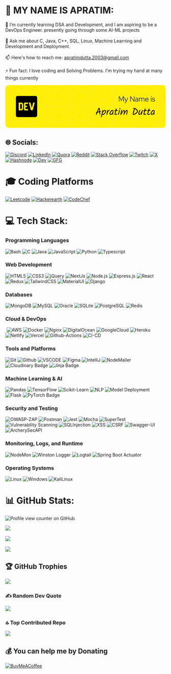 # 💫 MY NAME IS APRATIM:
🌱 I’m currently learning DSA and Development, and I am aspiring to be a DevOps Engineer. presently going through some AI-ML projects<br><br>💬 Ask me about C, Java, C++, SQL, Linux, Machine Learning and Development and Deployment. <br><br>📫 Here's how to reach me: apratimdutta.2003@gmail.com<br><br>⚡ Fun fact: I love coding and Solving Problems. I'm trying my hand at many things currently

<p align="center"><img src="github-header-image.png" alt="Apratim's Profile Banner"/></p>


## 🌐 Socials:
[![Discord](https://img.shields.io/badge/Discord-7289DA?style=for-the-badge&logo=discord&logoColor=white)](https://discord.gg/https://discord.gg/eZpsF6NR) [![LinkedIn](	https://img.shields.io/badge/LinkedIn-0077B5?style=for-the-badge&logo=linkedin&logoColor=white)](https://linkedin.com/in/apratim-dutta-78b5ba216) [![Quora](https://img.shields.io/badge/Quora-%23B92B27.svg?&style=for-the-badge&logo=Quora&logoColor=white)](https://quora.com/profile/Apratim-Dutta-14) [![Reddit](https://img.shields.io/badge/Reddit-FF4500?style=for-the-badge&logo=reddit&logoColor=white)](https://reddit.com/user/National_Initial_885) [![Stack Overflow](https://img.shields.io/badge/Stack_Overflow-FE7A16?style=for-the-badge&logo=stack-overflow&logoColor=white)](https://stackoverflow.com/users/21167618) [![Twitch](https://img.shields.io/badge/Twitch-9146FF?style=for-the-badge&logo=twitch&logoColor=white)](https://twitch.tv/ap_2000s) [![X](https://img.shields.io/badge/Twitter-1DA1F2?style=for-the-badge&logo=twitter&logoColor=white)](https://x.com/ApratimDutta7) [![Hashnode](https://img.shields.io/badge/Hashnode-2962FF?style=for-the-badge&logo=hashnode&logoColor=white)](https://ap80s.hashnode.dev) [![Dev](https://img.shields.io/badge/dev.to-0A0A0A?style=for-the-badge&logo=devdotto&logoColor=white)](https://dev.to/apratim23)
[![GFG](https://img.shields.io/badge/GeeksforGeeks-298D46?style=for-the-badge&logo=geeksforgeeks&logoColor=white)](https://www.geeksforgeeks.org/user/apratimdutta2003/)

# 🎓 Coding Platforms 
[![Leetcode](https://img.shields.io/badge/-LeetCode-FFA116?style=for-the-badge&logo=LeetCode&logoColor=black)](https://leetcode.com/u/ap_90s/)
[![Hackerearth](https://img.shields.io/badge/-Hackerrank-2EC866?style=for-the-badge&logo=HackerRank&logoColor=white)](https://www.hackerrank.com/profile/apratimdutta_20)
[![CodeChef](https://img.shields.io/badge/-CodeChef-5B4638?style=for-the-badge&logo=CodeChef&logoColor=white)](https://www.codechef.com/users/apratimdutta78)

# 💻 Tech Stack:
  <div align="left">
      <img src="https://i.giphy.com/media/v1.Y2lkPTc5MGI3NjExd2Jvb3JoOGtrd283bWgzcWJobmI1NnJqM2gxM3JuYXJocTIxdnY3biZlcD12MV9pbnRlcm5hbF9naWZfYnlfaWQmY3Q9Zw/ySvhFxq6Z4LrbqaikJ/giphy.gif" alt="" width="45%%" height="auto" align="right">
      <h3>Programming Languages</h3>
      <img src="https://img.shields.io/badge/Bash-4EAA25?style=for-the-badge&logo=gnu-bash&logoColor=white" alt="Bash" />
      <img src="https://img.shields.io/badge/C-00599C?style=for-the-badge&logo=c&logoColor=white" alt="C" />
      <img src="https://img.shields.io/badge/Java-007396?style=for-the-badge&logo=java&logoColor=white" alt="Java" />
      <img src="https://img.shields.io/badge/JavaScript-F7DF1E?style=for-the-badge&logo=javascript&logoColor=black" alt="JavaScript" />
      <img src="https://img.shields.io/badge/Python-3776AB?style=for-the-badge&logo=python&logoColor=white" alt="Python" /> 
       <img src="https://img.shields.io/badge/TypeScript-007ACC?style=for-the-badge&logo=typescript&logoColor=white" alt="Typescript" />
      <h3>Web Development</h3>
      <img src="https://img.shields.io/badge/HTML5-E34F26?style=for-the-badge&logo=html5&logoColor=white" alt="HTML5" />
      <img src="https://img.shields.io/badge/CSS3-1572B6?style=for-the-badge&logo=css3&logoColor=white" alt="CSS3" />
      <img src="https://img.shields.io/badge/jQuery-0769AD?style=for-the-badge&logo=jquery&logoColor=white" alt="jQuery" />
       <img src="https://img.shields.io/badge/Next.js-000?logo=nextdotjs&logoColor=fff&style=for-the-badge" alt="NextJs" />
      <img src="https://img.shields.io/badge/Node.js-339933?style=for-the-badge&logo=nodedotjs&logoColor=white" alt="Node.js" />
      <img src="https://img.shields.io/badge/Express.js-404D59?style=for-the-badge&logo=express&logoColor=white" alt="Express.js" />
      <img src="https://img.shields.io/badge/React-61DAFB?style=for-the-badge&logo=react&logoColor=black" alt="React" />
     <img src="https://img.shields.io/badge/Redux-593D88?style=for-the-badge&logo=redux&logoColor=white" alt="Redux" />
      <img src="https://img.shields.io/badge/Tailwind_CSS-38B2AC?style=for-the-badge&logo=tailwind-css&logoColor=white" alt="TailwindCSS" />
     <img src="https://img.shields.io/badge/Material--UI-0081CB?style=for-the-badge&logo=material-ui&logoColor=white" alt="MaterialUI" />
    <img src="https://img.shields.io/badge/Django-092E20?style=for-the-badge&logo=django&logoColor=white" alt="Django"/>
      <h3>Databases</h3>
      <img src="https://img.shields.io/badge/MongoDB-4EA94B?style=for-the-badge&logo=mongodb&logoColor=white" alt="MongoDB" />
      <img src="https://img.shields.io/badge/MySQL-4479A1?style=for-the-badge&logo=mysql&logoColor=white" alt="MySQL" />
      <img src="https://img.shields.io/badge/Oracle-F80000?style=for-the-badge&logo=oracle&logoColor=white" alt="Oracle" />
      <img src="https://img.shields.io/badge/SQLite-003B57?style=for-the-badge&logo=sqlite&logoColor=white" alt="SQLite" />
       <img src="https://img.shields.io/badge/PostgreSQL-316192?style=for-the-badge&logo=postgresql&logoColor=white" alt="PostgreSQL" />
     <img src="https://img.shields.io/badge/redis-%23DD0031.svg?&style=for-the-badge&logo=redis&logoColor=white" alt="Redis" />
    <h3>Cloud & DevOps</h3>
      <img src="" alt="" />
      <img src="https://img.shields.io/badge/Amazon_AWS-FF9900?style=for-the-badge&logo=amazonaws&logoColor=white" alt="AWS" />
       <img src="https://img.shields.io/badge/Docker-2496ED?style=for-the-badge&logo=docker&logoColor=white" alt="Docker" />
      <img src="https://img.shields.io/badge/Nginx-009639?style=for-the-badge&logo=nginx&logoColor=white" alt="Nginx" />
      <img src="https://img.shields.io/badge/Digital_Ocean-0080FF?style=for-the-badge&logo=DigitalOcean&logoColor=white" alt="DigitalOcean" />
       <img src="https://img.shields.io/badge/Google_Cloud-4285F4?style=for-the-badge&logo=google-cloud&logoColor=white" alt="GoogleCloud" />
       <img src="https://img.shields.io/badge/Heroku-430098?style=for-the-badge&logo=heroku&logoColor=white" alt="Heroku" />
        <img src="https://img.shields.io/badge/Netlify-00C7B7?style=for-the-badge&logo=netlify&logoColor=white" alt="Netlify" />
      <img src="https://img.shields.io/badge/Vercel-000000?style=for-the-badge&logo=vercel&logoColor=white" alt="Vercel" />
       <img src="https://img.shields.io/badge/GitHub_Actions-2088FF?style=for-the-badge&logo=github-actions&logoColor=white" alt="Github-Actions" />
        <img src="https://img.shields.io/badge/CI/CD-A04000?style=for-the-badge&logo=git&logoColor=white" alt="CI-CD" />
       <h3>Tools and Platforms </h3>
        <img src="https://img.shields.io/badge/Git-F05032?style=for-the-badge&logo=git&logoColor=white" alt="Git" /> 
         <img src="https://img.shields.io/badge/GitHub-181717?style=for-the-badge&logo=github&logoColor=white" alt="Github" />
     <img src="https://img.shields.io/badge/VS%20Code-007ACC?style=for-the-badge&logo=visual-studio-code&logoColor=white" alt="VSCODE" />
     <img src="https://img.shields.io/badge/Figma-F24E1E?style=for-the-badge&logo=figma&logoColor=white" alt="Figma" />
      <img src="https://img.shields.io/badge/IntelliJ_IDEA-000000.svg?style=for-the-badge&logo=intellij-idea&logoColor=white" alt="IntelliJ" />
     <img src="https://img.shields.io/badge/Nodemailer-Email%20Service-yellow?style=for-the-badge&logo=gmail&logoColor=white" alt="NodeMailer" />
     <img src="https://img.shields.io/badge/Cloudinary-3448C5?logo=cloudinary&logoColor=fff&style=for-the-badge" alt="Cloudinary Badge">
    <img src="https://img.shields.io/badge/Jinja-B41717?logo=jinja&logoColor=fff&style=for-the-badge" alt="Jinja Badge"/>
      <h3>Machine Learning & AI</h3>
      <img src="https://img.shields.io/badge/Pandas-150458?style=for-the-badge&logo=pandas&logoColor=white" alt="Pandas" />
     <img src ="https://img.shields.io/badge/TensorFlow-FF6F00?style=for-the-badge&logo=tensorflow&logoColor=white" alt="TensorFlow" />
     <img src="https://img.shields.io/badge/scikit--learn-F7931E?style=for-the-badge&logo=scikit-learn&logoColor=white" alt="Scikit-Learn" />
     <img src="https://img.shields.io/badge/NLP-8A2BE2?style=for-the-badge" alt="NLP" />
     <img src="https://img.shields.io/badge/Model%20Deployment-0A9396?style=for-the-badge&logo=docker&logoColor=white" alt="Model Deployment" />
    <img src="https://img.shields.io/badge/Flask-000000?style=for-the-badge&logo=flask&logoColor=white" alt="Flask" />
    <img src="https://img.shields.io/badge/PyTorch-EE4C2C?logo=pytorch&logoColor=fff&style=for-the-badge" alt="PyTorch Badge">
    <h3>Security and Testing</h3>
      <img src="https://img.shields.io/badge/OWASP%20ZAP-000000?style=for-the-badge&logo=owasp&logoColor=white" alt="OWASP-ZAP" />
     <img src="https://img.shields.io/badge/Postman-FF6C37?style=for-the-badge&logo=postman&logoColor=white" alt="Postman" />
     <img src="https://img.shields.io/badge/Jest-C21325?style=for-the-badge&logo=jest&logoColor=white" alt="Jest" />
     <img src="https://img.shields.io/badge/Mocha-8D6748?style=for-the-badge&logo=mocha&logoColor=white" alt="Mocha" />
     <img src="https://img.shields.io/badge/Supertest-20232A?style=for-the-badge&logo=testing-library&logoColor=white" alt="SuperTest" />
     <img src="https://img.shields.io/badge/Vulnerability%20Scanning-F72585?style=for-the-badge" alt="Vulnerability Scanning" />
     <img src="https://img.shields.io/badge/SQLi-E63946?style=for-the-badge&logo=sqlite&logoColor=white" alt="SQLInjection" />
     <img src="https://img.shields.io/badge/XSS-FFB703?style=for-the-badge&logo=javascript&logoColor=white" alt="XSS" />
     <img src="https://img.shields.io/badge/CSRF-219EBC?style=for-the-badge&logoColor=white" alt="CSRF" />
     <img src="https://img.shields.io/badge/-Swagger-%23Clojure?style=for-the-badge&logo=swagger&logoColor=white" alt="Swagger-UI" />
     <img src="https://img.shields.io/badge/ArcherySec-Security%20Scanner-red?style=for-the-badge&logo=arch-linux&logoColor=white" alt="ArcherySecAPI" />
    <h3> Monitoring, Logs, and Runtime</h3>
     <img src="https://img.shields.io/badge/Nodemon-76D04B?style=for-the-badge&logo=nodemon&logoColor=white" alt="NodeMon" />
     <img src="https://img.shields.io/badge/Winston%20Logger-2C3E50?style=for-the-badge&logo=node.js&logoColor=white" alt="Winston Logger" />
    <img src="https://img.shields.io/badge/Logtail-0A9396?style=for-the-badge" alt="Logtail" />
     <img src="https://img.shields.io/badge/Spring%20Boot%20Actuator-6DB33F?style=for-the-badge&logo=spring-boot&logoColor=white" alt="Spring Boot Actuator" />
      <h3>Operating Systems</h3>
      <img src="https://img.shields.io/badge/Linux-FCC624?style=for-the-badge&logo=linux&logoColor=black" alt="Linux" />
      <img src="https://img.shields.io/badge/Windows-0078D6?style=for-the-badge&logo=windows&logoColor=white" alt="Windows" />
     <img src="https://img.shields.io/badge/Kali_Linux-557C94?style=for-the-badge&logo=kali-linux&logoColor=white" alt="KaliLinux" />
    </div>
  </div>
  
# 📊 GitHub Stats:

![Profile view counter on GitHub](https://komarev.com/ghpvc/?username=Apratim23)	

![](https://github-readme-stats.vercel.app/api?username=Apratim23&theme=dark&hide_border=true&include_all_commits=false&count_private=false)<br/>

![](https://github-readme-streak-stats.herokuapp.com/?user=Apratim23&theme=dark&hide_border=true)<br/>

![](https://github-readme-stats.vercel.app/api/top-langs/?username=Apratim23&theme=dark&hide_border=true&include_all_commits=false&count_private=false&layout=compact)

## 🏆 GitHub Trophies
![](https://github-profile-trophy.vercel.app/?username=Apratim23&theme=radical&no-frame=false&no-bg=false&margin-w=4)

### ✍️ Random Dev Quote
![](https://quotes-github-readme.vercel.app/api?type=horizontal&theme=dark)

### 🔝 Top Contributed Repo
![](https://github-contributor-stats.vercel.app/api?username=Apratim23&limit=5&theme=shadow_green&combine_all_yearly_contributions=true) 


  ## 💰 You can help me by Donating
  [![BuyMeACoffee](https://img.shields.io/badge/Buy%20Me%20a%20Coffee-ffdd00?style=for-the-badge&logo=buy-me-a-coffee&logoColor=black)](https://buymeacoffee.com/apratim786687) 

  

